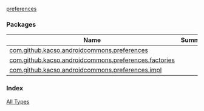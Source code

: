 [preferences](.)

### Packages

| Name | Summary |
|---|---|
| [com.github.kacso.androidcommons.preferences](com.github.kacso.androidcommons.preferences/index.md) |  |
| [com.github.kacso.androidcommons.preferences.factories](com.github.kacso.androidcommons.preferences.factories/index.md) |  |
| [com.github.kacso.androidcommons.preferences.impl](com.github.kacso.androidcommons.preferences.impl/index.md) |  |

### Index

[All Types](alltypes/index.md)